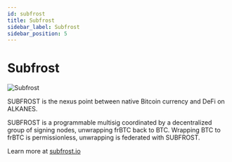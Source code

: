 ```yaml
---
id: subfrost
title: Subfrost
sidebar_label: Subfrost
sidebar_position: 5
---
```


# Subfrost

<div style={{ marginTop: '40px', marginBottom: '2rem' }}>
  <img 
    src="/img/subfrost.png"
    alt="Subfrost"
    style={{
      width: '100%',
      height: '300px',
      objectFit: 'cover',
      borderRadius: '8px'
    }}
  />
</div>

SUBFROST is the nexus point between native Bitcoin currency and DeFi on ALKANES.

SUBFROST is a programmable multisig coordinated by a decentralized group of signing nodes, unwrapping frBTC back to BTC. Wrapping BTC to frBTC is permissionless, unwrapping is federated with SUBFROST.

Learn more at [subfrost.io](https://subfrost.io/)
